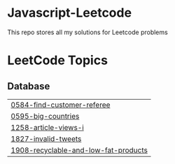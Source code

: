 # Javascript-Leetcode
This repo stores all my solutions for Leetcode problems

<!---LeetCode Topics Start-->
# LeetCode Topics
## Database
|  |
| ------- |
| [0584-find-customer-referee](https://github.com/Adongo/Leetcode-Solutions/tree/master/0584-find-customer-referee) |
| [0595-big-countries](https://github.com/Adongo/Leetcode-Solutions/tree/master/0595-big-countries) |
| [1258-article-views-i](https://github.com/Adongo/Leetcode-Solutions/tree/master/1258-article-views-i) |
| [1827-invalid-tweets](https://github.com/Adongo/Leetcode-Solutions/tree/master/1827-invalid-tweets) |
| [1908-recyclable-and-low-fat-products](https://github.com/Adongo/Leetcode-Solutions/tree/master/1908-recyclable-and-low-fat-products) |
<!---LeetCode Topics End-->
